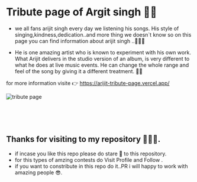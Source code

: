 # Tribute page of Argit singh 🎉💫

 - we all fans  arijit singh  every day we listening his songs. His style of singing,kindness,dedication..and more thing we doesn`t know so on this page 
you can find information about arijit singh ..🌟🙌💖

 - He is one amazing artist who is known to experiment with his own work. What Arijit delivers in the studio version of an album, is very different to what he does at live music events. He can change the whole range and feel of the song by giving it a different treatment. 🤙🚀

for more information visite 👉 https://arijit-tribute-page.vercel.app/






![tribute page](https://user-images.githubusercontent.com/84271800/215271242-d8354a50-038c-4c04-aeda-3d2f7dcb0c85.png)






<br/>
<br/><br/>

## Thanks for visiting to my repository 💖😍🌟.
  - if incase you like this repo please do stare 🌟 to this repository.
  - for this types of amzing contests do Visit Profile and Follow .  
  - if you want to constribute in this repo do it..PR i will happy to work with amazing people 😎.


  
  <br> <br> <br> <br> 
